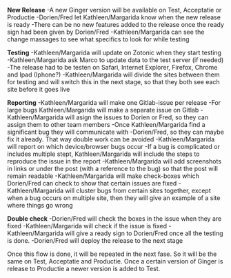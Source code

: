**New Release**
-A new Ginger version will be available on Test, Acceptatie or Productie
-Dorien/Fred let Kathleen/Margarida know when the new release is ready
-There can be no new features added to the release once the ready sign had been 
given by Dorien/Fred
-Kathleen/Margarida can see the change massages to see what specifics to look 
for while testing

**Testing**
-Kathleen/Margarida will update on Zotonic when they start testing
-Kathleen/Margarida ask Marco to update data to the test server (if needed)
-The release had to be testen on Safari, Internet Explorer, Firefox, Chrome and 
Ipad (Iphone?)
-Kathleen/Margarida will divide the sites between them for testing and will 
switch this in the next stage, so that they both see each site before it goes live

**Reporting**
-Kathleen/Margarida will make one Gitlab-issue per release
-For large bugs Kathleen/Margarida will make a separate issue on Gitlab
-Kathleen/Margarida will asign the issues to Dorien or Fred, so they can assign 
them to other team members
-Once Kathleen/Margarida find a significant bug they will communicate with 
-Dorien/Fred, so they can maybe fix it already. That way double work can be 
avoided
-Kathleen/Margarida will report on which device/browser bugs occur
-If a bug is complicated or includes multiple stept, Kathleen/Margarida will 
include the steps to reproduce the issue in the report 
-Kathleen/Margarida will add screenshots in links or under the post (with a 
reference to the bug) so that the post will remain readable
-Kathleen/Margarida will make check-boxes which Dorien/Fred can check to show 
that certain issues are fixed
-Kathleen/Margarida will cluster bugs from certain sites together, except when a
bug occurs on multiple site, then they will give an example of a site where 
things go wrong

**Double check**
-Dorien/Fred will check the boxes in the issue when they are fixed
-Kathleen/Margarida will check if the issue is fixed
-Kathleen/Margarida will give a ready sign to Dorien/Fred once all the testing 
is done. 
-Dorien/Fred will deploy the release to the next stage

Once this flow is done, it will be repeated in the next fase. So it will be the 
same on Test, Acceptatie and Productie. Once a certain version of Ginger is 
release to Productie a newer version is added to Test.